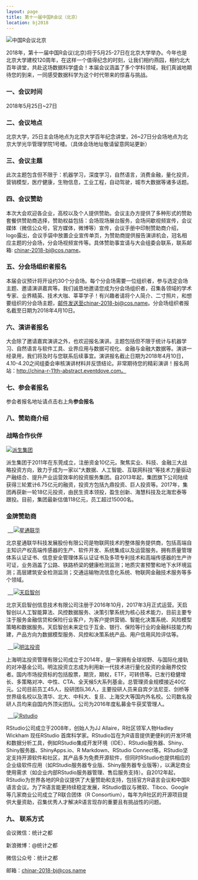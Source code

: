 ```yaml
---
layout: page
title: 第十一届中国R会议（北京）
location: bj2018
---
```


<!-- picture -->
<div class="row">
  <div class="col-md-10 col-md-offset-1 text-center">
    <img src="{{ '/img/logo_2018R.png' | prepend: site.baseurl }}" alt="中国R会议北京" class="img-responsive" />
  </div>
</div>


2018年，第十一届中国R会议(北京)将于5月25-27日在北京大学举办。今年也是北京大学建校120周年，在这样一个值得纪念的时刻，让我们相约燕园，相约北大百年讲堂，共赴这场数据科学盛会！本届会议涵盖了多个学科领域，我们真诚地期待您的到来，一同感受数据科学为这个时代带来的惊喜与挑战。


### 一、会议时间

2018年5月25日~27日

### 二、会议地点

北京大学，25日主会场地点为北京大学百年纪念讲堂，26~27日分会场地点为北京大学光华管理学院1号楼。（具体会场地址敬请留意网站更新）

### 三、会议主题

此次主题包含但不限于：机器学习，深度学习，自然语言，消费金融，量化投资，营销模型，医疗健康，生物信息，工业工程，自动驾驶，城市大数据等诸多话题。

### 四、会议赞助

本次大会欢迎各企业，高校以及个人提供赞助。会议主办方提供了多种形式的赞助套餐供赞助商选择，赞助权益包括：会场现场展台服务，会场间歇视频宣传，会议媒体（微信公众号，官方媒体，微博等）宣传，会议手册中印制赞助商介绍，logo露出，会议手袋中放置企业宣传单页，为赞助商提供报告演讲机会，冠名相应主题的分会场，分会场视频宣传等。具体赞助事宜请与大会组委会联系，联系邮箱: chinar-2018-bj@cos.name。

### 五、分会场组织者报名

本届会议预计将开设约30个分会场。每个分会场需要一位组织者，参与选定会场主题、邀请演讲嘉宾等。我们诚恳地邀请您成为分会场组织者，召集各领域的学术专家、业界精英、技术大咖、莘莘学子！有兴趣者请将个人简介、二寸照片，和想要组织的分会场主题，邮件发送至chinar-2018-bj@cos.name。分会场组织者报名截至日期为2018年4月10日。

### 六、演讲者报名

大会除了邀请嘉宾演讲之外，也欢迎报名演讲。主题包括但不限于统计与机器学习、自然语言与软件工具、业界应用与数据可视化、金融与金融大数据等。演讲一经录用，我们将及时与您联系后续事宜。演讲报名截止日期为2018年4月10日，4.10-4.20之间组委会审核演讲材料并反馈结论。非常期待您的精彩演讲！报名网站：http://china-r-11th-abstract.eventdove.com。

### 七、参会者报名

参会者报名地址请点击右上角**参会报名**

### 八、赞助商介绍

<h3 class ="text-center">战略合作伙伴</h3>

<div class="row">
  <div class="col-md-6 col-md-offset-3 text-center">
    <a href="https://www.tdw.cn/" title="派生集团" target="_blank">
      <img src="{{ '/img/logo_ptg.jpg' | prepend: site.qiniubaseurl }}" alt="派生集团" class="img-responsive center-block" />
    </a>
  </div>
 </div>

派生集团于2011年在东莞成立，注册资金10亿元。聚焦实业、科技、金融三大战略投资方向，致力于成为一家以“大数据、人工智能、互联网科技”等技术力量驱动产融结合、提升产业运营效率的投资服务集团。自2013年起，集团旗下公司陆续获得三轮累计6.75亿元的融资，投资方包括九鼎投资、巨人投资等。2017年，集团再获新一轮18亿元投资，由民生资本领投，盈生创新、海慧科技及北海宏泰等跟投。目前，集团最新估值118亿元，员工超过15000名。

<h3 class ="text-center">金牌赞助商</h3>

<div class="row">
  <div class="col-md-6 col-md-offset-3 text-center">
   <a href="http://www.satcomiot.com/" title="星通联华" target="_blank">
    <img src="{{ '/img/xtlh.png' | prepend: site.baseurl }}" alt="星通联华" class="img-responsive" />
    </a>
  </div>
</div>

北京星通联华科技发展股份有限公司是物联网技术的整体服务提供商，包括高端自主知识产权高端传感器的生产、软件开发、系统集成以及运营服务。拥有质量管理体系认证证书、信息安全管理体系认证证书及多项专利技术和高端传感器的生产许可证，业务涵盖了公路、铁路桥梁的健康检测监测；地质灾害预警和地下水环境监测；高层建筑安全检测监测；交通运输物流信息化系统、物联网金融技术服务等多个领域。

<div class="row">
  <div class="col-md-4 col-md-offset-2 text-center">
   <a href="http://www.tianqismart.com/" title="天启智创" target="_blank">
    <img src="{{ '/img/tqs.png' | prepend: site.baseurl }}" alt="天启智创" class="img-responsive" />
    </a>
  </div>
</div>

北京天启智创信息技术有限公司注册于2016年10月，2017年3月正式运营。天启智创以人工智能算法、风控数据服务、决策引擎系统为核心技术能力，目前主要专注于服务金融信贷和保险行业客户，为客户提供营销、智能化决策系统、风险模型策略和数据服务。天启智创未来定位于互金、银行、保险等行业的金融科技能力构建，产品方向为数据模型服务、风控和决策系统产品、用户信用风险评估等。

<div class="row">
  <div class="col-md-6 col-md-offset-3 text-center">
   <a href="http://www.mhfunds.com" title="明汯投资" target="_blank">
    <img src="{{ '/img/mhtz.png' | prepend: site.baseurl }}" alt="明汯投资" class="img-responsive" />
    </a>
  </div>
</div>

上海明汯投资管理有限公司成立于2014年，是一家拥有全球视野、与国际化接轨的对冲基金公司。明汯投资立志成为利用新一代技术进行量化投资的金融界佼佼者。国内市场投资标的包括股票，期货，期权，ETF，可转债等。已发行稳健增长、多策略对冲、中性、CTA、全天候5大系列基金。总管理资金规模接近40亿元。公司目前员工45人，投研团队36人，主要投研人员来自宾夕法尼亚、剑桥等世界级名校以及清华、北大、中科大、复旦、上海交大等国内外名校。公司数名投研人员均来自国内外顶尖团队。公司为2016年度私募金牛获奖管理人。

<div class="row">
  <div class="col-md-6 col-md-offset-3 text-center">
   <a href="https://www.rstudio.com/" title="Rstudio" target="_blank">
    <img src="{{ '/img/logo-rstudio.png' | prepend: site.baseurl }}" alt="Rstudio" class="img-responsive" />
    </a>
  </div>
</div>

RStudio公司成立于2008年，创始人为JJ Allaire，R社区领军人物Hadley Wickham 现任RStudio 首席科学家。RStudio旨在为R语音提供更便利的开发环境和数据分析工具，例如RStudio集成开发环境（IDE）、RStudio服务器、Shiny、Shiny服务器、ShinyApps.io、R Markdown、RStudio Connect等。RStudio坚定支持开源软件和社区，其产品多为免费开源软件，但同时RStudio也提供相应的企业级软件应用（如RStudio服务器专业版、Shiny服务器专业版等），以满足商业使用需求（如企业内部RStudio服务器管理、售后服务支持）。自2012年起，RStudio为世界各地的R会议提供了大量赞助和支持，包括官方R语言会议和中国R语言会议。为了R语言能更持续稳定发展，RStudio倡议与微软、Tibco、Google等几家商业公司成立了R联合团体（R Consortium），每年为R社区的开源项目提供大量资助，召集优秀人才解决R语言现存的重要且有挑战性的问题。

### 九、 联系方式

会议微信：统计之都

新浪微博：@统计之都

微信公众号：统计之都

邮箱：chinar-2018-bj@cos.name
